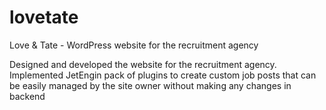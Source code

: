 # lovetate
Love &amp; Tate - WordPress website for the recruitment agency


Designed and developed the website for the recruitment agency. Implemented JetEngin pack of plugins to create custom job posts that can be easily managed by the site owner without making any changes in backend
